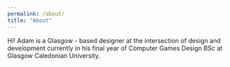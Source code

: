 ```yaml
---
permalink: /about/
title: "About"
---
```


Hi! Adam is a Glasgow - based designer at the intersection of design and development currently in his final year of Computer Games Design BSc at Glasgow Caledonian University.
